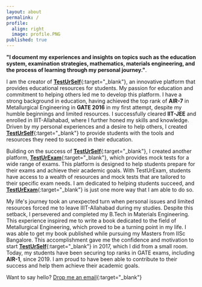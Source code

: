 ```yaml
---
layout: about
permalink: /
profile:
  align: right
  image: profile.PNG
published: true
---
```


**"I document my experiences and insights on topics such as the education system, examination strategies, mathematics, materials engineering, and the process of learning through my personal journey."**. 

I am the creator of [**TestUrSelf**](https://www.testurself.in){:target="_blank"}, an innovative platform that provides educational resources for students. My passion for education and commitment to helping others led me to develop this platform. I have a strong background in education, having achieved the top rank of **AIR-7** in Metallurgical Engineering in **GATE 2016** in my first attempt, despite my humble beginnings and limited resources. I successfully cleared **IIT-JEE** and enrolled in IIIT-Allahabad, where I further honed my skills and knowledge. Driven by my personal experiences and a desire to help others, I created [**TestUrSelf**](https://www.testurself.in){:target="_blank"} to provide students with the tools and resources they need to succeed in their education.

Building on the success of [**TestUrSelf**](https://www.testurself.in){:target="_blank"}, I created another platform, [**TestUrExam**](https://www.testurexam.in){:target="_blank"}, which provides mock tests for a wide range of exams. This platform is designed to help students prepare for their exams and achieve their academic goals. With TestUrExam, students have access to a wealth of resources and mock tests that are tailored to their specific exam needs. I am dedicated to helping students succeed, and [**TestUrExam**](https://www.testurexam.in){:target="_blank"} is just one more way that I am able to do so.


My life's journey took an unexpected turn when personal issues and limited resources forced me to leave IIIT-Allahabad during my studies. Despite this setback, I persevered and completed my B.Tech in Materials Engineering. This experience inspired me to write a book dedicated to the field of Metallurgical Engineering, which proved to be a turning point in my life. I was able to get my book published while pursuing my Masters from IISc Bangalore. This accomplishment gave me the confidence and motivation to start [**TestUrSelf**](https://www.testurself.in){:target="_blank"} in 2017, which I did from a small room. Today, my students have been securing top ranks in GATE exams, including **AIR-1**, since 2019. I am proud to have been able to contribute to their success and help them achieve their academic goals.
  

Want to say hello? [Drop me an email](mailto:samarjeet.xyz@gmail.com){:target="_blank"}

